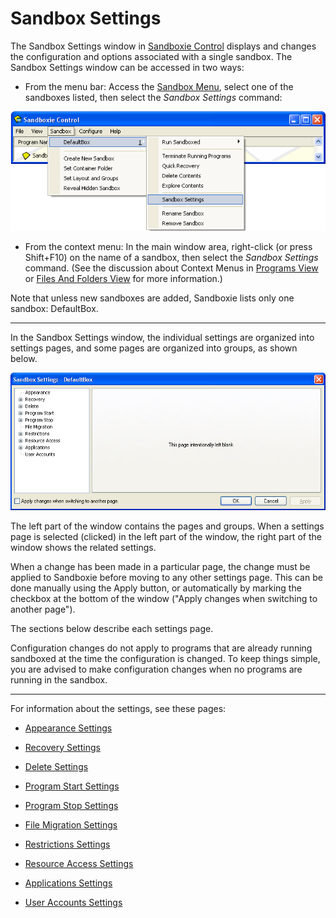 # Sandbox Settings

The Sandbox Settings window in [Sandboxie Control](SandboxieControl.md) displays and changes the configuration and options associated with a single sandbox. The Sandbox Settings window can be accessed in two ways:

*   From the menu bar: Access the [Sandbox Menu](SandboxMenu.md), select one of the sandboxes listed, then select the _Sandbox Settings_ command:

![](../Media/SandboxSettingsMenu.png)

*   From the context menu: In the main window area, right-click (or press Shift+F10) on the name of a sandbox, then select the _Sandbox Settings_ command. (See the discussion about Context Menus in [Programs View](ProgramsView.md) or [Files And Folders View](FilesAndFoldersView.md) for more information.)

Note that unless new sandboxes are added, Sandboxie lists only one sandbox: DefaultBox.

* * *

In the Sandbox Settings window, the individual settings are organized into settings pages, and some pages are organized into groups, as shown below.

![](../Media/SandboxSettingsWindow.png)

The left part of the window contains the pages and groups. When a settings page is selected (clicked) in the left part of the window, the right part of the window shows the related settings.

When a change has been made in a particular page, the change must be applied to Sandboxie before moving to any other settings page. This can be done manually using the Apply button, or automatically by marking the checkbox at the bottom of the window ("Apply changes when switching to another page").

The sections below describe each settings page.



Configuration changes do not apply to programs that are already running sandboxed at the time the configuration is changed. To keep things simple, you are advised to make configuration changes when no programs are running in the sandbox.



* * *

For information about the settings, see these pages:

*   [Appearance Settings](AppearanceSettings.md)

*   [Recovery Settings](RecoverySettings.md)

*   [Delete Settings](DeleteSettings.md)

*   [Program Start Settings](ProgramStartSettings.md)

*   [Program Stop Settings](ProgramStopSettings.md)

*   [File Migration Settings](FileMigrationSettings.md)

*   [Restrictions Settings](RestrictionsSettings.md)

*   [Resource Access Settings](ResourceAccessSettings.md)

*   [Applications Settings](ApplicationsSettings.md)

*   [User Accounts Settings](UserAccountsSettings.md)
